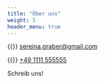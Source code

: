 ```yaml
---
title: "Über uns"
weight: 5
header_menu: true
---
```


{{<icon class="fa fa-envelope">}}&nbsp;[sereina.graber@gmail.com](mailto:your-email@your-domain.com)

{{<icon class="fa fa-phone">}}&nbsp;[+49 1111 555555](tel:+491111555555)

Schreib uns!
